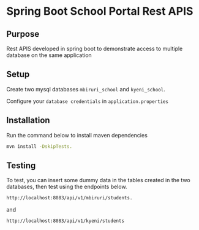 # Spring Boot School Portal Rest APIS

## Purpose
Rest APIS developed in spring boot to demonstrate access to multiple database on the same application

## Setup
Create two mysql databases `mbiruri_school` and `kyeni_school`.

Configure your `database credentials` in `application.properties`

## Installation
Run the command below to install maven dependencies

 ```bash
 mvn install -DskipTests.
  ```
    
## Testing
To test, you can insert some dummy data in the tables created in the two databases, then test using the endpoints below.

```bash
http://localhost:8083/api/v1/mbiruri/students.
```
and 

 ```bash
 http://localhost:8083/api/v1/kyeni/students
  ```
